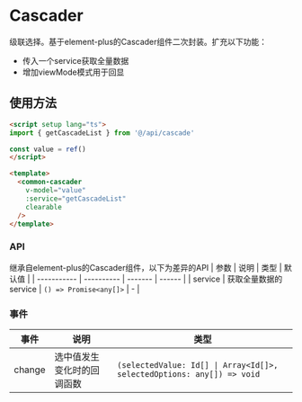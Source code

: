 # Cascader
级联选择。基于element-plus的Cascader组件二次封装。扩充以下功能：

- 传入一个service获取全量数据
- 增加viewMode模式用于回显

<demo src="./demos/demo1.vue" />

## 使用方法

```html
<script setup lang="ts">
import { getCascadeList } from '@/api/cascade'

const value = ref()
</script>

<template>
  <common-cascader
    v-model="value"
    :service="getCascadeList"
    clearable
  />
</template>

```

### API
继承自element-plus的Cascader组件，以下为差异的API
| 参数        | 说明 | 类型    | 默认值 |
| ----------- | ---------- | ------- | ------ |
| service      | 获取全量数据的service | `() => Promise<any[]>` | -      |

### 事件

| 事件        | 说明 | 类型    |
| ----------- | ---------- | ------- |
| change       | 选中值发生变化时的回调函数 | `(selectedValue: Id[] \| Array<Id[]>, selectedOptions: any[]) => void` |
